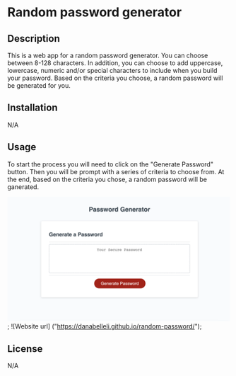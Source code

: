 
# Random password generator

## Description

This is a web app for a random password generator. You can choose between 8-128 characters. In addition, you can choose to add uppercase, lowercase, numeric and/or special characters to include when you build your password. Based on the criteria you choose, a random password will be generated for you. 

## Installation

N/A

## Usage

To start the process you will need to click on the "Generate Password" button. Then you will be prompt with a series of criteria to choose from. At the end, based on the criteria you chose, a random password will be ganerated. 

![screenshot of the web app](/img/screenshot.png);
![Website url] ("https://danabelleli.github.io/random-password/");


## License
N/A

